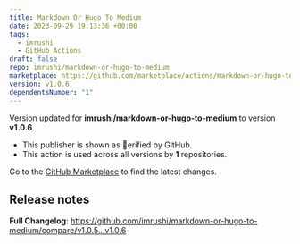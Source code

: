 ```yaml
---
title: Markdown Or Hugo To Medium
date: 2023-09-29 19:13:36 +00:00
tags:
  - imrushi
  - GitHub Actions
draft: false
repo: imrushi/markdown-or-hugo-to-medium
marketplace: https://github.com/marketplace/actions/markdown-or-hugo-to-medium
version: v1.0.6
dependentsNumber: "1"
---
```



Version updated for **imrushi/markdown-or-hugo-to-medium** to version **v1.0.6**.
- This publisher is shown as erified by GitHub.
- This action is used across all versions by **1** repositories.

Go to the [GitHub Marketplace](https://github.com/marketplace/actions/markdown-or-hugo-to-medium) to find the latest changes.

## Release notes

**Full Changelog**: https://github.com/imrushi/markdown-or-hugo-to-medium/compare/v1.0.5...v1.0.6
